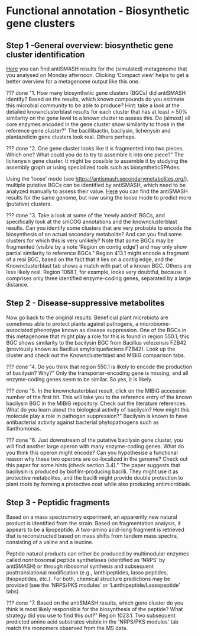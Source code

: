 # Functional annotation - Biosynthetic gene clusters

## Step 1 -General overview: biosynthetic gene cluster identification

[Here](http://bioinformatics.nl/~medem005/antismash_relaxed/index.html) you can find antiSMASH results for the (simulated) metagenome that you analysed on Monday afternoon.
Clicking ‘Compact view’ helps to get a better overview for a metagenome output like this one.

??? done "1.	How many biosynthetic gene clusters (BGCs) did antiSMASH identify? Based on the results, which known compounds do you estimate this microbial community to be able to produce? Hint: take a look at the detailed knownclusterblast results for each cluster that has at least > 50% similarity on the gene level to a known cluster to assess this. Do (almost) all core enzymes encoded in the gene cluster show similarity to those in the reference gene cluster?"
    The bacillibactin, bacilysin, lichenysin and plantazolicin gene clusters look real. Others perhaps.

??? done "2.	One gene cluster looks like it is fragmented into two pieces. Which one? What could you do to try to assemble it into one piece?"
    The lichenysin gene cluster. It might be possible to assemble it by studying the assembly graph or using specialized tools such as biosyntheticSPAdes.

Using the ‘loose’ mode (see https://antismash.secondarymetabolites.org/), multiple putative BGCs can be identified by antiSMASH, which need to be analyzed manually to assess their value. [Here](http://bioinformatics.nl/~medem005/antismash_loose/index.html) you can find the antiSMASH results for the same genome, but now using the loose mode to predict more (putative) clusters.

??? done "3.	Take a look at some of the ‘newly added’ BGCs, and specifically look at the smCOG annotations and the knownclusterblast results. Can you identify some clusters that are very probable to encode the biosynthesis of an actual secondary metabolite? And can you find some clusters for which this is very unlikely? Note that some BGCs may be fragmented (visible by a note ‘Region on contig edge’) and may only show partial similarity to reference BGCs."
    Region 413.1 might encode a fragment of a real BGC, based on the fact that it lies on a contig edge, and the Knownclusterblast tab shows a match with part of a known BGC. Others are less likely real. Region 1068.1, for example, looks very doubtful, because it comprises only three identified enzyme-coding genes, separated by a large distance. 

## Step 2 - Disease-suppressive metabolites

Now go back to the original results.
Beneficial plant microbiota are sometimes able to protect plants against pathogens, a microbiome-associated phenotype known as disease suppression. One of the BGCs in this metagenome that might play a role for this is found in region 550.1; this BGC shows similarity to the bacilysin BGC from Bacillus velezensis FZB42 (previously known as Bacillus amyloliquefaciens FZB42).
Look up the cluster and check out the Knownclusterblast and MIBiG comparison tabs. 

??? done "4.	Do you think that region 550.1 is likely to encode the production of bacilysin? Why?"
    Only the transporter-encoding gene is missing, and all enzyme-coding genes seem to be similar. So yes, it is likely.

??? done "5.	In the knownclusterblast result, click on the MIBiG accession number of the first hit. This will take you to the reference entry of the known bacilysin BGC in the MIBiG repository. Check out the literature references. What do you learn about the biological activity of bacilysin? How might this molecule play a role in pathogen suppression?"
    Bacilysin is known to have antibacterial activity against bacterial phytopathogens such as Xanthomonas.

??? done "6.	Just downstream of the putative bacilysin gene cluster, you will find another large operon with many enzyme-coding genes. What do you think this operon might encode? Can you hypothesise a functional reason why these two operons are co-localized in the genome? Check out this paper for some hints (check section 3.4)."
    The paper suggests that bacilysin is produced by biofilm-producing bacilli. They might use it as protective metabolites, and the bacilli might provide double protection to plant roots by forming a protective coat while also producing antimicrobials.

## Step 3 - Peptidic fragments

Based on a mass spectrometry experiment, an apparently new natural product is identified from the strain. Based on fragmentation analysis, it appears to be a lipopeptide. A two-amino acid-long fragment is retrieved that is reconstructed based on mass shifts from tandem mass spectra, consisting of a valine and a leucine.

Peptide natural products can either be produced by multimodular enzymes called nonribosomal peptide synthetases (identified as ‘NRPS’ by antiSMASH) or through ribosomal synthesis and subsequent posttranslational modification (e.g., lanthipeptides, lasso peptides, thiopeptides, etc.). For both, chemical structure predictions may be provided (see the ‘NRPS/PKS modules’ or ‘Lanthipeptide/Lassopeptide’ tabs).

??? done "7.	Based on the antiSMASH results, which gene cluster do you think is most likely responsible for the biosynthesis of the peptide? What strategy did you use to find this out?"
    Region 1023.1. Two subsequent predicted amino acid substrates visible in the 'NRPS/PKS modules' tab match the monomers observed from the MS data.